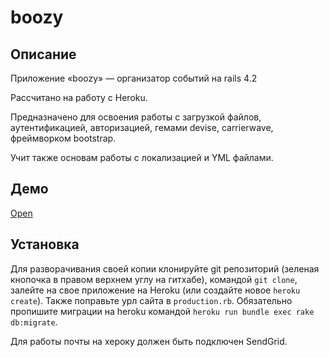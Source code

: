 # boozy
## Описание
Приложение «boozy» — организатор событий на rails 4.2

Рассчитано на работу с Heroku.

Предназначено для освоения работы с загрузкой файлов, аутентификацией,
авторизацией, гемами devise, carrierwave, фреймворком bootstrap.

Учит также основам работы с локализацией и YML файлами.
## Демо
[Open](https://boozy-go.herokuapp.com/)
## Установка
Для разворачивания своей копии клонируйте git репозиторий (зеленая кнопочка в правом верхнем углу на гитхабе), командой `git clone`, залейте на свое приложение на Heroku (или создайте новое `heroku create`). Также поправьте урл сайта в `production.rb`. Обязательно пропишите миграции на heroku командой `heroku run bundle exec rake db:migrate`.

Для работы почты на хероку должен быть подключен SendGrid.



